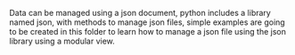 Data can be managed using a json document, python includes a library named json, with methods to manage json files, simple examples are going to be created in this folder
to learn how to manage a json file using the json library using a modular view.
